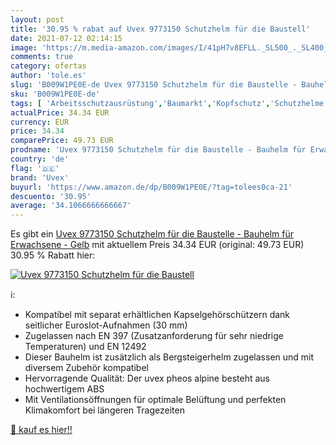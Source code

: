 ```yaml
---
layout: post
title: '30.95 % rabat auf Uvex 9773150 Schutzhelm für die Baustell'
date: 2021-07-12 02:14:15
image: 'https://m.media-amazon.com/images/I/41pH7v8EFLL._SL500_._SL400_.jpg'
comments: true
category: ofertas
author: 'tole.es'
slug: 'B009W1PE0E-de Uvex 9773150 Schutzhelm für die Baustelle - Bauhelm für...'
sku: 'B009W1PE0E-de'
tags: [ 'Arbeitsschutzausrüstung','Baumarkt','Kopfschutz','Schutzhelme','Sicherheitstechnik','uvex', ]
actualPrice: 34.34 EUR
currency: EUR
price: 34.34
comparePrice: 49.73 EUR
prodname: 'Uvex 9773150 Schutzhelm für die Baustelle - Bauhelm für Erwachsene - Gelb'
country: 'de'
flag: '🇩🇪'
brand: 'Uvex'
buyurl: 'https://www.amazon.de/dp/B009W1PE0E/?tag=tolees0ca-21'
descuento: '30.95'
average: '34.1066666666667'
---
```


Es gibt ein [Uvex 9773150 Schutzhelm für die Baustelle - Bauhelm für Erwachsene - Gelb](https://www.amazon.de/dp/B009W1PE0E/?tag=tolees0ca-21) mit aktuellem Preis 34.34 EUR (original: 49.73 EUR) 30.95 % Rabatt hier:

[![Uvex 9773150 Schutzhelm für die Baustell](https://m.media-amazon.com/images/I/41pH7v8EFLL._SL500_._SL400_.jpg)](https://www.amazon.de/dp/B009W1PE0E/?tag=tolees0ca-21)

ℹ️:

- Kompatibel mit separat erhältlichen Kapselgehörschützern dank seitlicher Euroslot-Aufnahmen (30 mm)
- Zugelassen nach EN 397 (Zusatzanforderung für sehr niedrige Temperaturen) und EN 12492
- Dieser Bauhelm ist zusätzlich als Bergsteigerhelm zugelassen und mit diversem Zubehör kompatibel
- Hervorragende Qualität: Der uvex pheos alpine besteht aus hochwertigem ABS
- Mit Ventilationsöffnungen für optimale Belüftung und perfekten Klimakomfort bei längeren Tragezeiten

[🛒 kauf es hier!!](https://www.amazon.de/dp/B009W1PE0E/?tag=tolees0ca-21)
